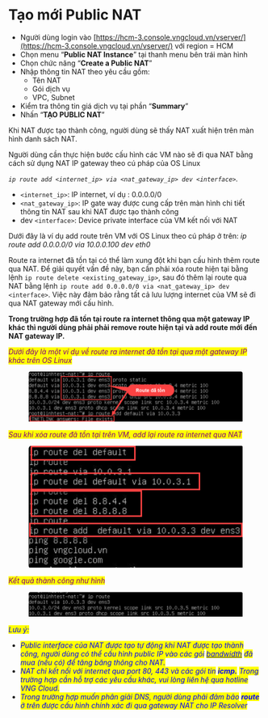 # Tạo mới Public NAT

* Người dùng login vào [https://hcm-3.console.vngcloud.vn/vserver/](https://hcm-3.console.vngcloud.vn/vserver/) với region = HCM
* Chọn menu “**Public NAT Instance**” tại thanh menu bên trái màn hình
* Chọn chức năng “**Create a Public NAT**”
* Nhập thông tin NAT theo yêu cầu gồm:
  * Tên NAT
  * Gói dịch vụ
  * VPC, Subnet
* Kiểm tra thông tin giá dịch vụ tại phần “**Summary**”
* &#x20;Nhấn “**TẠO PUBLIC NAT**”

Khi NAT được tạo thành công, người dùng sẽ thấy NAT xuất hiện trên màn hình danh sách NAT.

Người dùng cần thực hiện bước cấu hình các VM nào sẽ đi qua NAT bằng cách sử dụng NAT IP gateway theo cú pháp của OS Linux

_`ip route add <internet_ip> via <nat_gateway_ip> dev <interface>`._

* `<internet_ip>`: IP internet, ví dụ : 0.0.0.0/0
* `<nat_gateway_ip>`: IP gate way được cung cấp trên màn hình chi tiết thông tin NAT sau khi NAT được tạo thành công
* dev `<interface>`: Device private interface của VM kết nối với NAT&#x20;

Dưới đây là ví dụ add route trên VM với OS Linux theo cú pháp ở trên: _ip route add 0.0.0.0/0 via 10.0.0.100 dev eth0_

Route ra internet đã tồn tại có thể làm xung đột khi bạn cấu hình thêm route qua NAT. Để giải quyết vấn đề này, bạn cần phải xóa route hiện tại bằng lệnh `ip route delete <existing_gateway_ip>`, sau đó thêm lại route qua NAT bằng lệnh `ip route add 0.0.0.0/0 via <nat_gateway_ip> dev <interface>`. Việc này đảm bảo rằng tất cả lưu lượng internet của VM sẽ đi qua NAT gateway mới cấu hình.

**Trong trường hợp đã tồn tại route ra internet thông qua một gateway IP khác thì người dùng phải phải remove route hiện tại và add route mới đến NAT gateway IP.**&#x20;

_<mark style="color:purple;">Dưới đây là một ví dụ về route ra internet đã tồn tại qua một gateway IP khác trên OS Linux</mark>_

<figure><img src="../../.gitbook/assets/image (711).png" alt=""><figcaption></figcaption></figure>

_<mark style="color:purple;">Sau khi xóa route đã tồn tại trên VM, add lại route ra internet qua NAT</mark>_

<figure><img src="../../.gitbook/assets/image (708).png" alt=""><figcaption></figcaption></figure>

_<mark style="color:purple;">Kết quả thành công như hình</mark>_

<figure><img src="../../.gitbook/assets/image (709).png" alt=""><figcaption></figcaption></figure>

_<mark style="color:blue;">Lưu ý:</mark>_

* _<mark style="color:blue;">Public interface của NAT được tạo tự động khi NAT được tạo thành công, người dùng có thể cấu hình public IP vào các gói</mark>_ [_<mark style="color:blue;">bandwidth</mark>_](https://docs.vngcloud.vn/vng-cloud-document/v/vn/vserver/compute-hcm03-1a/network/bandwidth-hcm-03/dich-vu-datatransfers-bandwidth) _<mark style="color:blue;">đã mua (nếu có) để tăng băng thông cho NAT.</mark>_
* _<mark style="color:blue;">NAT chỉ kết nối với internet qua port 80, 443 và các gói tin</mark> <mark style="color:blue;"></mark><mark style="color:blue;">**icmp.**</mark> <mark style="color:blue;"></mark><mark style="color:blue;">Trong trường hợp cần hỗ trợ các yêu cầu khác, vui lòng liên hệ qua hotline VNG Cloud.</mark>_
* _<mark style="color:blue;">Trong trường hợp muốn phân giải DNS, người dùng phải đảm bảo</mark> <mark style="color:blue;"></mark><mark style="color:blue;">**route**</mark> <mark style="color:blue;"></mark><mark style="color:blue;">ở trên được cấu hình chính xác đi qua gateway NAT cho IP Resolver</mark>_

